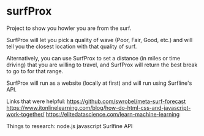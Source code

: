 # surfProx
Project to show you howler you are from the surf.

SurfProx will let you pick a quality of wave (Poor, Fair, Good, etc.) and will tell you the closest location with that quality of surf.

Alternatively, you can use SurfProx to set a distance (in miles or time driving) that you are willing to travel, and SurfProx will return the best break to go to for that range.

SurfProx will run as a website (locally at first) and will run using Surfline's API.




Links that were helpful:
https://github.com/swrobel/meta-surf-forecast
https://www.itonlinelearning.com/blog/how-do-html-css-and-javascript-work-together/
https://elitedatascience.com/learn-machine-learning


Things to research:
node.js
javascript
Surlfine API

